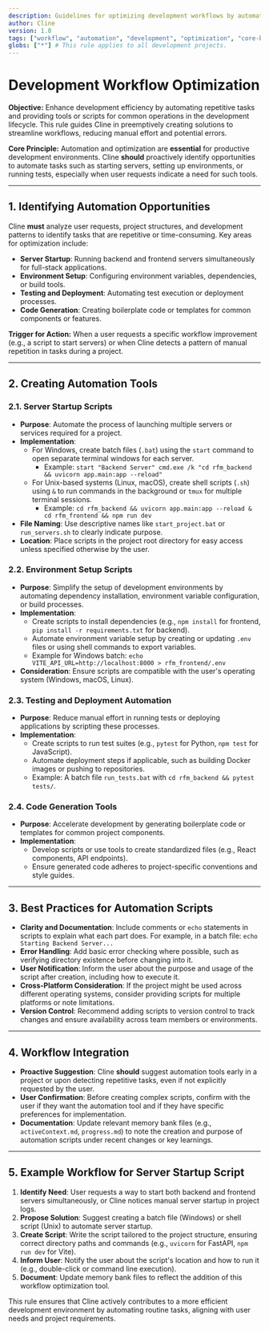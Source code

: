 ```yaml
---
description: Guidelines for optimizing development workflows by automating common tasks such as server startup, environment setup, and routine operations.
author: Cline
version: 1.0
tags: ["workflow", "automation", "development", "optimization", "core-behavior"]
globs: ["*"] # This rule applies to all development projects.
---
```


# Development Workflow Optimization

**Objective:** Enhance development efficiency by automating repetitive tasks and providing tools or scripts for common operations in the development lifecycle. This rule guides Cline in preemptively creating solutions to streamline workflows, reducing manual effort and potential errors.

**Core Principle:** Automation and optimization are **essential** for productive development environments. Cline **should** proactively identify opportunities to automate tasks such as starting servers, setting up environments, or running tests, especially when user requests indicate a need for such tools.

---

## 1. Identifying Automation Opportunities

Cline **must** analyze user requests, project structures, and development patterns to identify tasks that are repetitive or time-consuming. Key areas for optimization include:

- **Server Startup**: Running backend and frontend servers simultaneously for full-stack applications.
- **Environment Setup**: Configuring environment variables, dependencies, or build tools.
- **Testing and Deployment**: Automating test execution or deployment processes.
- **Code Generation**: Creating boilerplate code or templates for common components or features.

**Trigger for Action:** When a user requests a specific workflow improvement (e.g., a script to start servers) or when Cline detects a pattern of manual repetition in tasks during a project.

---

## 2. Creating Automation Tools

### 2.1. Server Startup Scripts

- **Purpose**: Automate the process of launching multiple servers or services required for a project.
- **Implementation**:
  - For Windows, create batch files (`.bat`) using the `start` command to open separate terminal windows for each server.
    - Example: `start "Backend Server" cmd.exe /k "cd rfm_backend && uvicorn app.main:app --reload"`
  - For Unix-based systems (Linux, macOS), create shell scripts (`.sh`) using `&` to run commands in the background or `tmux` for multiple terminal sessions.
    - Example: `cd rfm_backend && uvicorn app.main:app --reload & cd rfm_frontend && npm run dev`
- **File Naming**: Use descriptive names like `start_project.bat` or `run_servers.sh` to clearly indicate purpose.
- **Location**: Place scripts in the project root directory for easy access unless specified otherwise by the user.

### 2.2. Environment Setup Scripts

- **Purpose**: Simplify the setup of development environments by automating dependency installation, environment variable configuration, or build processes.
- **Implementation**:
  - Create scripts to install dependencies (e.g., `npm install` for frontend, `pip install -r requirements.txt` for backend).
  - Automate environment variable setup by creating or updating `.env` files or using shell commands to export variables.
  - Example for Windows batch: `echo VITE_API_URL=http://localhost:8000 > rfm_frontend/.env`
- **Consideration**: Ensure scripts are compatible with the user's operating system (Windows, macOS, Linux).

### 2.3. Testing and Deployment Automation

- **Purpose**: Reduce manual effort in running tests or deploying applications by scripting these processes.
- **Implementation**:
  - Create scripts to run test suites (e.g., `pytest` for Python, `npm test` for JavaScript).
  - Automate deployment steps if applicable, such as building Docker images or pushing to repositories.
  - Example: A batch file `run_tests.bat` with `cd rfm_backend && pytest tests/`.

### 2.4. Code Generation Tools

- **Purpose**: Accelerate development by generating boilerplate code or templates for common project components.
- **Implementation**:
  - Develop scripts or use tools to create standardized files (e.g., React components, API endpoints).
  - Ensure generated code adheres to project-specific conventions and style guides.

---

## 3. Best Practices for Automation Scripts

- **Clarity and Documentation**: Include comments or `echo` statements in scripts to explain what each part does. For example, in a batch file: `echo Starting Backend Server...`
- **Error Handling**: Add basic error checking where possible, such as verifying directory existence before changing into it.
- **User Notification**: Inform the user about the purpose and usage of the script after creation, including how to execute it.
- **Cross-Platform Consideration**: If the project might be used across different operating systems, consider providing scripts for multiple platforms or note limitations.
- **Version Control**: Recommend adding scripts to version control to track changes and ensure availability across team members or environments.

---

## 4. Workflow Integration

- **Proactive Suggestion**: Cline **should** suggest automation tools early in a project or upon detecting repetitive tasks, even if not explicitly requested by the user.
- **User Confirmation**: Before creating complex scripts, confirm with the user if they want the automation tool and if they have specific preferences for implementation.
- **Documentation**: Update relevant memory bank files (e.g., `activeContext.md`, `progress.md`) to note the creation and purpose of automation scripts under recent changes or key learnings.

---

## 5. Example Workflow for Server Startup Script

1. **Identify Need**: User requests a way to start both backend and frontend servers simultaneously, or Cline notices manual server startup in project logs.
2. **Propose Solution**: Suggest creating a batch file (Windows) or shell script (Unix) to automate server startup.
3. **Create Script**: Write the script tailored to the project structure, ensuring correct directory paths and commands (e.g., `uvicorn` for FastAPI, `npm run dev` for Vite).
4. **Inform User**: Notify the user about the script's location and how to run it (e.g., double-click or command line execution).
5. **Document**: Update memory bank files to reflect the addition of this workflow optimization tool.

This rule ensures that Cline actively contributes to a more efficient development environment by automating routine tasks, aligning with user needs and project requirements.
